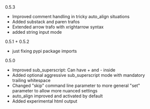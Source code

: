 0.5.3
- Improved comment handling in tricky auto_align situations
- Added substack and paren trafos
- Extended arrow trafo with xrightarrow syntax
- added string input mode

0.5.1 + 0.5.2
- just fixing pypi package imports

0.5.0
- Improved sub_superscript: Can have + and - inside
- Added optional aggressive sub_superscript mode with mandatory trailing whitespace
- Changed "skip" command line parameter to more general "set" parameter to allow more nuanced settings
- auto_align improved and activated by default
- Added experimental html output